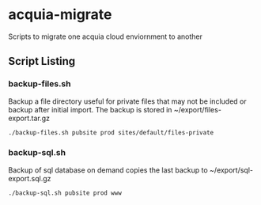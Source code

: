 # acquia-migrate
Scripts to migrate one acquia cloud enviornment to another

## Script Listing

### backup-files.sh
Backup a file directory useful for private files that may not be included or backup after initial import. The backup is stored in ~/export/files-export.tar.gz

```bash
./backup-files.sh pubsite prod sites/default/files-private
```

### backup-sql.sh
Backup of sql database on demand copies the last backup to ~/export/sql-export.sql.gz

```bash
./backup-sql.sh pubsite prod www
```
